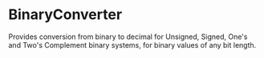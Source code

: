 # BinaryConverter

Provides conversion from binary to decimal for Unsigned, Signed, One's and Two's Complement binary systems, for binary values of any bit length.
